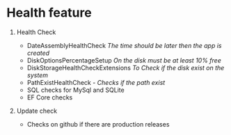 # Health feature

1. Health Check 
    - DateAssemblyHealthCheck _The time should be later then the app is created_
    - DiskOptionsPercentageSetup _On the disk must be at least 10% free_
    - DiskStorageHealthCheckExtensions _To Check if the disk exist on the system_
    - PathExistHealthCheck - _Checks if the path exist_
    - SQL checks for MySql and SQLite
    - EF Core checks
   
 
2. Update check
    - Checks on github if there are production releases